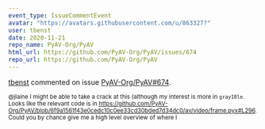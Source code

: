 ```yaml
---
event_type: IssueCommentEvent
avatar: "https://avatars.githubusercontent.com/u/863327?"
user: tbenst
date: 2020-11-21
repo_name: PyAV-Org/PyAV
html_url: https://github.com/PyAV-Org/PyAV/issues/674
repo_url: https://github.com/PyAV-Org/PyAV
---
```


<a href='https://github.com/tbenst' target='_blank'>tbenst</a> commented on issue <a href='https://github.com/PyAV-Org/PyAV/issues/674' target='_blank'>PyAV-Org/PyAV#674</a>.

<small>@jlaine I might be able to take a crack at this (although my interest is more in `gray10le`. Looks like the relevant code is in https://github.com/PyAV-Org/PyAV/blob/6f9a1561f43e0cedc10c0ee33cd30bded7d34dc0/av/video/frame.pyx#L296. Could you by chance give me a high level overview of where I